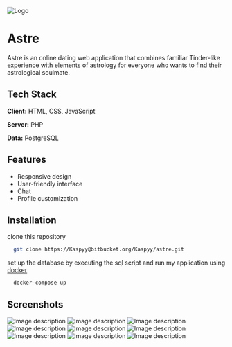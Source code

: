 ![Logo](https://dev-to-uploads.s3.amazonaws.com/uploads/articles/1vrv4wd1cizuol4k6uf6.png)


# Astre

Astre is an online dating web application that combines familiar Tinder-like experience with elements of astrology for everyone who wants to find their astrological soulmate.

## Tech Stack

**Client:** HTML, CSS, JavaScript

**Server:** PHP

**Data:** PostgreSQL


## Features

- Responsive design
- User-friendly interface
- Chat
- Profile customization


## Installation

clone this repository

```bash
  git clone https://Kaspyy@bitbucket.org/Kaspyy/astre.git
```
set up the database by executing the sql script and run my application using [docker](https://www.docker.com/)

```bash
  docker-compose up
```




## Screenshots

![Image description](https://dev-to-uploads.s3.amazonaws.com/uploads/articles/shtwzinjcjn930v99xtr.png)
![Image description](https://dev-to-uploads.s3.amazonaws.com/uploads/articles/hy8arv761laju1t28dvc.png)
![Image description](https://dev-to-uploads.s3.amazonaws.com/uploads/articles/qmetysabc5xks9l9jxu3.png)
![Image description](https://dev-to-uploads.s3.amazonaws.com/uploads/articles/tx9x9a5wldtyypj7i1b6.png)
![Image description](https://dev-to-uploads.s3.amazonaws.com/uploads/articles/bic57f8joy999miebak5.png)
![Image description](https://dev-to-uploads.s3.amazonaws.com/uploads/articles/n5ptbwj7kn5pi8qkbr3z.png)
![Image description](https://dev-to-uploads.s3.amazonaws.com/uploads/articles/fqzn0mjgnwbkd80dhx09.png)
![Image description](https://dev-to-uploads.s3.amazonaws.com/uploads/articles/t7bdganwarx0ko6n9143.png)
![Image description](https://dev-to-uploads.s3.amazonaws.com/uploads/articles/d0mgjz9pd0zcvjxp8ixr.png)